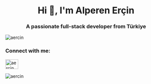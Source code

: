 <h1 align="center">Hi 👋, I'm Alperen Erçin</h1>
<h3 align="center">A passionate full-stack developer from Türkiye</h3>

<p align="left"> <img src="https://komarev.com/ghpvc/?username=aercin&label=Profile%20views&color=0e75b6&style=flat" alt="aercin" /> </p>

<h3 align="left">Connect with me:</h3>
<p align="left">
<a href="https://linkedin.com/in/aercin" target="blank"><img align="center" src="https://raw.githubusercontent.com/rahuldkjain/github-profile-readme-generator/master/src/images/icons/Social/linked-in-alt.svg" alt="aercin" height="30" width="40" /></a>
</p>

<p><img align="center" src="https://github-readme-stats.vercel.app/api/top-langs?username=aercin&show_icons=true&locale=en&layout=compact" alt="aercin" /></p>
